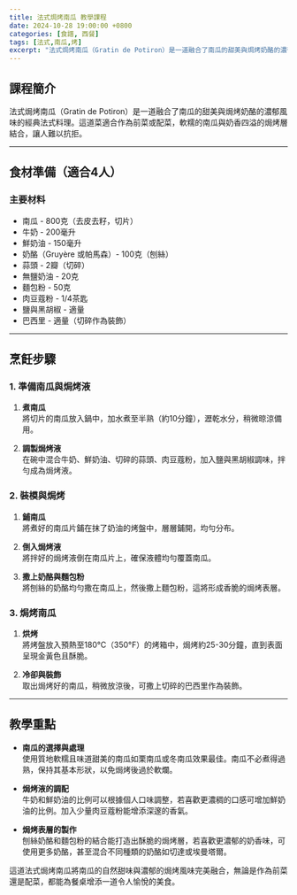 ```yaml
---
title: 法式焗烤南瓜 教學課程
date: 2024-10-28 19:00:00 +0800
categories: [食譜, 西餐]
tags: [法式,南瓜,烤] 
excerpt: "法式焗烤南瓜（Gratin de Potiron）是一道融合了南瓜的甜美與焗烤奶酪的濃郁風味的經典法式料理。這道菜適合作為前菜或配菜，軟糯的南瓜與奶香四溢的焗烤層結合，讓人難以抗拒。"
---
```


## 課程簡介  
法式焗烤南瓜（Gratin de Potiron）是一道融合了南瓜的甜美與焗烤奶酪的濃郁風味的經典法式料理。這道菜適合作為前菜或配菜，軟糯的南瓜與奶香四溢的焗烤層結合，讓人難以抗拒。

---

## 食材準備（適合4人）

### 主要材料
- 南瓜 - 800克（去皮去籽，切片）
- 牛奶 - 200毫升
- 鮮奶油 - 150毫升
- 奶酪（Gruyère 或帕馬森）- 100克（刨絲）
- 蒜頭 - 2瓣（切碎）
- 無鹽奶油 - 20克
- 麵包粉 - 50克
- 肉豆蔻粉 - 1/4茶匙
- 鹽與黑胡椒 - 適量
- 巴西里 - 適量（切碎作為裝飾）

---

## 烹飪步驟

### 1. **準備南瓜與焗烤液**

1. **煮南瓜**  
   將切片的南瓜放入鍋中，加水煮至半熟（約10分鐘），瀝乾水分，稍微晾涼備用。

2. **調製焗烤液**  
   在碗中混合牛奶、鮮奶油、切碎的蒜頭、肉豆蔻粉，加入鹽與黑胡椒調味，拌勻成為焗烤液。

### 2. **裝模與焗烤**

1. **鋪南瓜**  
   將煮好的南瓜片鋪在抹了奶油的烤盤中，層層鋪開，均勻分布。

2. **倒入焗烤液**  
   將拌好的焗烤液倒在南瓜片上，確保液體均勻覆蓋南瓜。

3. **撒上奶酪與麵包粉**  
   將刨絲的奶酪均勻撒在南瓜上，然後撒上麵包粉，這將形成香脆的焗烤表層。

### 3. **焗烤南瓜**

1. **烘烤**  
   將烤盤放入預熱至180°C（350°F）的烤箱中，焗烤約25-30分鐘，直到表面呈現金黃色且酥脆。

2. **冷卻與裝飾**  
   取出焗烤好的南瓜，稍微放涼後，可撒上切碎的巴西里作為裝飾。

---

## 教學重點

- **南瓜的選擇與處理**  
   使用質地軟糯且味道甜美的南瓜如栗南瓜或冬南瓜效果最佳。南瓜不必煮得過熟，保持其基本形狀，以免焗烤後過於軟爛。

- **焗烤液的調配**  
   牛奶和鮮奶油的比例可以根據個人口味調整，若喜歡更濃稠的口感可增加鮮奶油的比例。加入少量肉豆蔻粉能增添深邃的香氣。

- **焗烤表層的製作**  
   刨絲奶酪和麵包粉的結合能打造出酥脆的焗烤層，若喜歡更濃郁的奶香味，可使用更多奶酪，甚至混合不同種類的奶酪如切達或埃曼塔爾。

這道法式焗烤南瓜將南瓜的自然甜味與濃郁的焗烤風味完美融合，無論是作為前菜還是配菜，都能為餐桌增添一道令人愉悅的美食。
